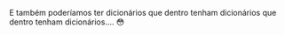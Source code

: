 E também poderíamos ter dicionários que dentro tenham dicionários que dentro tenham dicionários.... :flushed: